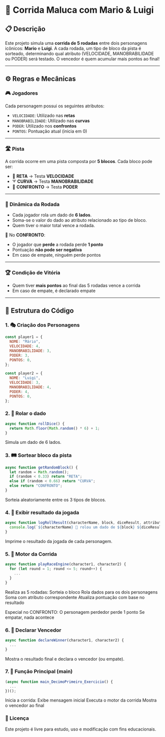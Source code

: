 # 🏁 Corrida Maluca com Mario & Luigi
  
## 📋 Descrição
  
Este projeto simula uma **corrida de 5 rodadas** entre dois personagens icônicos: **Mario** e **Luigi**. A cada rodada, um tipo de bloco da pista é sorteado, determinando qual atributo (VELOCIDADE, MANOBRABILIDADE ou PODER) será testado. O vencedor é quem acumular mais pontos ao final!

---
  
## ⚙️ Regras e Mecânicas
  
### 🎮 Jogadores
  
Cada personagem possui os seguintes atributos:
- `VELOCIDADE`: Utilizado nas **retas**
- `MANOBRABILIDADE`: Utilizado nas **curvas**
- `PODER`: Utilizado nos **confrontos**
- `PONTOS`: Pontuação atual (inicia em 0)

---
  
### 🛣️ Pista
  
A corrida ocorre em uma pista composta por **5 blocos**. Cada bloco pode ser:

- 🔁 **RETA** → Testa **VELOCIDADE**
- ➰ **CURVA** → Testa **MANOBRABILIDADE**
- 🥊 **CONFRONTO** → Testa **PODER**

---
  
### 🎲 Dinâmica da Rodada
  
- Cada jogador rola um dado de **6 lados**.
- Soma-se o valor do dado ao atributo relacionado ao tipo de bloco.
- Quem tiver o maior total vence a rodada.
  
📌 No **CONFRONTO**:
- O jogador que **perde** a rodada perde **1 ponto**
- Pontuação **não pode ser negativa**
- Em caso de empate, ninguém perde pontos

---
  
### 🏆 Condição de Vitória

- Quem tiver **mais pontos** ao final das 5 rodadas vence a corrida
- Em caso de empate, é declarado empate

---
  
## 🧩 Estrutura do Código
  
### 1. 🎭 Criação dos Personagens

```js
const player1 = {
  NOME: "Mário",
  VELOCIDADE: 4,
  MANOBRABILIDADE: 3,
  PODER: 3,
  PONTOS: 0,
};

const player2 = {
  NOME: "Luigi",
  VELOCIDADE: 3,
  MANOBRABILIDADE: 4,
  PODER: 4,
  PONTOS: 0,
};
```
  
### 2. 🎲 Rolar o dado
```js
async function rollDice() {
  return Math.floor(Math.random() * 6) + 1;
}
```
Simula um dado de 6 lados.
  
### 3. 🛤️ Sortear bloco da pista
```js
async function getRandomBlock() {
  let random = Math.random();
  if (random < 0.33) return "RETA";
  else if (random < 0.66) return "CURVA";
  else return "CONFRONTO";
}
```
Sorteia aleatoriamente entre os 3 tipos de blocos.
  
### 4. 📢 Exibir resultado da jogada
```js
async function logRollResult(characterName, block, diceResult, attribute) {
  console.log(`${characterName} 🎲 rolou um dado de ${block} ${diceResult} + ${attribute} = ${diceResult + attribute}`);
}
```
Imprime o resultado da jogada de cada personagem.
  
### 5. 🚦 Motor da Corrida
```js
async function playRaceEngine(character1, character2) {
  for (let round = 1; round <= 5; round++) {
    ...
  }
}
```
Realiza as 5 rodadas:
Sorteia o bloco
Rola dados para os dois personagens
Soma com atributo correspondente
Atualiza pontuação com base no resultado
  
Especial no CONFRONTO:
O personagem perdedor perde 1 ponto
Se empatar, nada acontece
  
### 6. 🏁 Declarar Vencedor
```js
async function declareWinner(character1, character2) {
  ...
}
```
Mostra o resultado final e declara o vencedor (ou empate).
  
### 7. 🚀 Função Principal (main)
```js
(async function main_DecimoPrimeiro_Exercicio() {
  ...
})();
```
Inicia a corrida:
Exibe mensagem inicial
Executa o motor da corrida
Mostra o vencedor ao final
  
### 📎 Licença
Este projeto é livre para estudo, uso e modificação com fins educacionais.